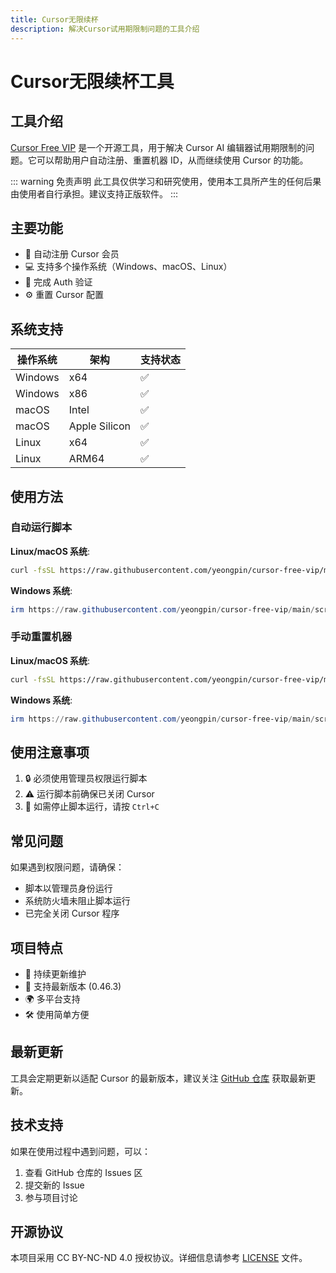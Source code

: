 ```yaml
---
title: Cursor无限续杯
description: 解决Cursor试用期限制问题的工具介绍
---
```


# Cursor无限续杯工具

## 工具介绍

[Cursor Free VIP](https://github.com/yeongpin/cursor-free-vip) 是一个开源工具，用于解决 Cursor AI 编辑器试用期限制的问题。它可以帮助用户自动注册、重置机器 ID，从而继续使用 Cursor 的功能。

::: warning 免责声明
此工具仅供学习和研究使用，使用本工具所产生的任何后果由使用者自行承担。建议支持正版软件。
:::

## 主要功能

- 🔄 自动注册 Cursor 会员
- 💻 支持多个操作系统（Windows、macOS、Linux）
- 🔑 完成 Auth 验证
- ⚙️ 重置 Cursor 配置

## 系统支持

| 操作系统 | 架构 | 支持状态 |
|---------|------|---------|
| Windows | x64 | ✅ |
| Windows | x86 | ✅ |
| macOS | Intel | ✅ |
| macOS | Apple Silicon | ✅ |
| Linux | x64 | ✅ |
| Linux | ARM64 | ✅ |

## 使用方法

### 自动运行脚本

**Linux/macOS 系统**:
```bash
curl -fsSL https://raw.githubusercontent.com/yeongpin/cursor-free-vip/main/scripts/install.sh -o install.sh && chmod +x install.sh && ./install.sh
```

**Windows 系统**:
```powershell
irm https://raw.githubusercontent.com/yeongpin/cursor-free-vip/main/scripts/install.ps1 | iex
```

### 手动重置机器

**Linux/macOS 系统**:
```bash
curl -fsSL https://raw.githubusercontent.com/yeongpin/cursor-free-vip/main/scripts/reset.sh | sudo bash
```

**Windows 系统**:
```powershell
irm https://raw.githubusercontent.com/yeongpin/cursor-free-vip/main/scripts/reset.ps1 | iex
```

## 使用注意事项

1. 🔒 必须使用管理员权限运行脚本
2. ⚠️ 运行脚本前确保已关闭 Cursor
3. 🛑 如需停止脚本运行，请按 `Ctrl+C`

## 常见问题

如果遇到权限问题，请确保：
- 脚本以管理员身份运行
- 系统防火墙未阻止脚本运行
- 已完全关闭 Cursor 程序

## 项目特点

- 🌟 持续更新维护
- 🔧 支持最新版本 (0.46.3)
- 🌍 多平台支持
- 🛠️ 使用简单方便

## 最新更新

工具会定期更新以适配 Cursor 的最新版本，建议关注 [GitHub 仓库](https://github.com/yeongpin/cursor-free-vip) 获取最新更新。

## 技术支持

如果在使用过程中遇到问题，可以：
1. 查看 GitHub 仓库的 Issues 区
2. 提交新的 Issue
3. 参与项目讨论

## 开源协议

本项目采用 CC BY-NC-ND 4.0 授权协议。详细信息请参考 [LICENSE](https://github.com/yeongpin/cursor-free-vip/blob/main/LICENSE.md) 文件。 
